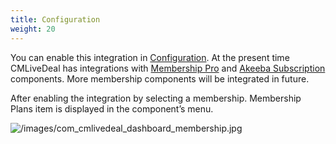 ```yaml
---
title: Configuration
weight: 20
---
```

You can enable this integration in [Configuration](/configuration/merchant/). At the present time CMLiveDeal has integrations with [Membership Pro](http://extensions.joomla.org/extensions/e-commerce/membership-a-subscriptions/20725) and [Akeeba Subscription](https://www.akeebabackup.com/) components. More membership components will be integrated in future.

After enabling the integration by selecting a membership. Membership Plans item is displayed in the component’s menu.

![/images/com_cmlivedeal_dashboard_membership.jpg](/images/com_cmlivedeal_dashboard_membership.jpg)